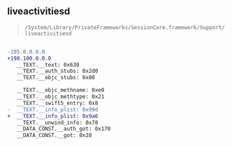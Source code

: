## liveactivitiesd

> `/System/Library/PrivateFrameworks/SessionCore.framework/Support/liveactivitiesd`

```diff

-195.0.0.0.0
+198.100.0.0.0
   __TEXT.__text: 0x630
   __TEXT.__auth_stubs: 0x2d0
   __TEXT.__objc_stubs: 0x80

   __TEXT.__objc_methname: 0xe0
   __TEXT.__objc_methtype: 0x21
   __TEXT.__swift5_entry: 0x8
-  __TEXT.__info_plist: 0x99d
+  __TEXT.__info_plist: 0x9a6
   __TEXT.__unwind_info: 0x78
   __DATA_CONST.__auth_got: 0x170
   __DATA_CONST.__got: 0x28

```
